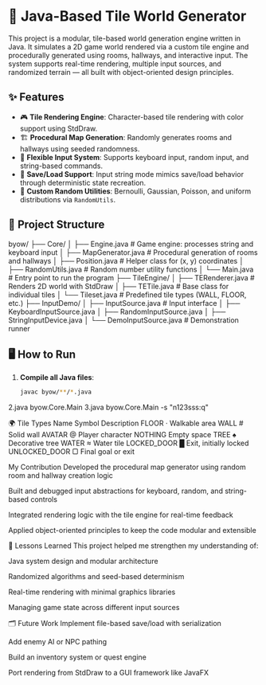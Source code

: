 # 🧱 Java-Based Tile World Generator

This project is a modular, tile-based world generation engine written in Java. It simulates a 2D game world rendered via a custom tile engine and procedurally generated using rooms, hallways, and interactive input. The system supports real-time rendering, multiple input sources, and randomized terrain — all built with object-oriented design principles.

## ✨ Features

- 🎮 **Tile Rendering Engine**: Character-based tile rendering with color support using StdDraw.
- 🏗 **Procedural Map Generation**: Randomly generates rooms and hallways using seeded randomness.
- 🧭 **Flexible Input System**: Supports keyboard input, random input, and string-based commands.
- 💾 **Save/Load Support**: Input string mode mimics save/load behavior through deterministic state recreation.
- 🔀 **Custom Random Utilities**: Bernoulli, Gaussian, Poisson, and uniform distributions via `RandomUtils`.

## 📁 Project Structure

byow/ ├── Core/ │ ├── Engine.java # Game engine: processes string and keyboard input │ ├── MapGenerator.java # Procedural generation of rooms and hallways │ ├── Position.java # Helper class for (x, y) coordinates │ ├── RandomUtils.java # Random number utility functions │ └── Main.java # Entry point to run the program ├── TileEngine/ │ ├── TERenderer.java # Renders 2D world with StdDraw │ ├── TETile.java # Base class for individual tiles │ └── Tileset.java # Predefined tile types (WALL, FLOOR, etc.) ├── InputDemo/ │ ├── InputSource.java # Input interface │ ├── KeyboardInputSource.java │ ├── RandomInputSource.java │ ├── StringInputDevice.java │ └── DemoInputSource.java # Demonstration runner

## 🖥️ How to Run

1. **Compile all Java files**:
   ```bash
   javac byow/**/*.java
2.java byow.Core.Main
3.java byow.Core.Main -s "n123sss:q"

🌍 Tile Types
Name	Symbol	Description
FLOOR	·	Walkable area
WALL	#	Solid wall
AVATAR	@	Player character
NOTHING		Empty space
TREE	♠	Decorative tree
WATER	≈	Water tile
LOCKED_DOOR	█	Exit, initially locked
UNLOCKED_DOOR	▢	Final goal or exit

 My Contribution
Developed the procedural map generator using random room and hallway creation logic

Built and debugged input abstractions for keyboard, random, and string-based controls

Integrated rendering logic with the tile engine for real-time feedback

Applied object-oriented principles to keep the code modular and extensible

🧠 Lessons Learned
This project helped me strengthen my understanding of:

Java system design and modular architecture

Randomized algorithms and seed-based determinism

Real-time rendering with minimal graphics libraries

Managing game state across different input sources

🗂 Future Work
Implement file-based save/load with serialization

Add enemy AI or NPC pathing

Build an inventory system or quest engine

Port rendering from StdDraw to a GUI framework like JavaFX

